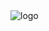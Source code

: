 <img src="https://cdn.discordapp.com/attachments/940811305865072663/1342275668653641768/WESLLEY.png?ex=67c04b61&is=67bef9e1&hm=66569dde45a85f70235bd2e5fb0bbc02890216d322571543ac5de8a9ea82af1b&" alt="logo">
